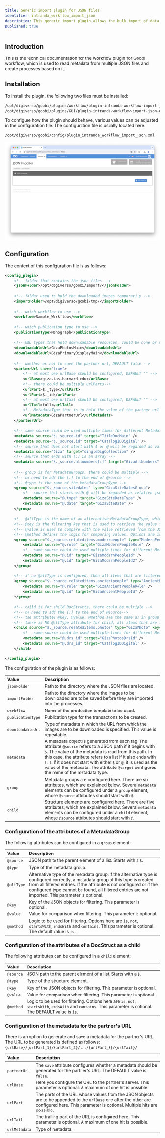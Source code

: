 ```yaml
---
title: Generic import plugin for JSON files
identifier: intranda_workflow_import_json
description: This generic import plugin allows the bulk import of data from JSON files
published: true
---
```

## Introduction
This is the technical documentation for the workflow plugin for Goobi workflow, which is used to read metadata from multiple JSON files and create processes based on it.


## Installation
To install the plugin, the following two files must be installed:

```bash
/opt/digiverso/goobi/plugins/workflow/plugin-intranda-workflow-import-json-base.jar
/opt/digiverso/goobi/plugins/GUI/plugin-intranda-workflow-import-json-gui.jar
```

To configure how the plugin should behave, various values can be adjusted in the configuration file. The configuration file is usually located here:

```bash
/opt/digiverso/goobi/config/plugin_intranda_workflow_import_json.xml
```

![Selection of the Workflow plugin](screen1_en.png)

## Configuration
The content of this configuration file is as follows:

```xml
<config_plugin>
	<!-- folder that contains the json files -->
	<jsonFolder>/opt/digiverso/goobi/import/</jsonFolder>

	<!-- folder used to hold the downloaded images temporarily -->
	<importFolder>/opt/digiverso/goobi/tmp/</importFolder>

	<!-- which workflow to use -->
	<workflow>Sample_Workflow</workflow>

	<!-- which publication type to use -->
	<publicationType>Monograph</publicationType>

	<!-- URL types that hold downloadable resources, could be none or multiple -->
	<downloadableUrl>GizaPhotosMain</downloadableUrl>
	<downloadableUrl>GizaPrimaryDisplayMain</downloadableUrl>

	<!-- whether or not to save the partner url, DEFAULT false -->
	<partnerUrl save="true">
		<!-- at most one urlBase should be configured, DEFAULT "" -->
		<urlBase>giza.fas.harvard.edu</urlBase>
		<!-- there could be multiple urlParts-->
		<urlPart>$._type</urlPart>
		<urlPart>$._id</urlPart>
		<!-- at most one urlTail should be configured, DEFAULT "" -->
		<urlTail>full</urlTail>
		<!-- MetadataType that is to hold the value of the partner url -->
		<urlMetadata>GizaPartnerUrl</urlMetadata>
	</partnerUrl>

	<!-- same source could be used multiple times for different MetadataTypes -->
	<metadata source="$._source.id" target="TitleDocMain" />
	<metadata source="$._source.id" target="CatalogIDDigital" />
	<!-- source that does not start with $ or @ will be regarded as value -->
	<metadata source="Giza" target="singleDigCollection" />
	<!-- source that ends with [:] is an array -->
	<metadata source="$._source.allnumbers[:]" target="GizaAllNumbers" />

	<!-- group is for MetadataGroups, there could be multiple -->
	<!-- no need to add the [:] to the end of @source -->
	<!-- @type is the name of the MetadataGroupType -->
	<group source="$._source.sitedates" type="GizaSiteDatesGroup">
		<!-- source that starts with @ will be regarded as relative json path -->
		<metadata source="@.type" target="GizaSiteDateType" />
		<metadata source="@.date" target="GizaSiteDate" />
	</group>

	<!-- @altType is the name of an alternative MetadataGroupType, which will be used to create another MetadataGroup for all items that are filtered out. OPTIONAL. -->
	<!-- @key is the filtering key that is used to retrieve the value from the JSONObject. OPTIONAL. -->
	<!-- @value is used to compare with the value retrieved from the JSONObject. OPTIONAL. DEFAULT "". -->
	<!-- @method defines the logic for comparing values. Options are is, not, startsWith, endsWith, contains. OPTIONAL. DEFAULT 'is'. -->
	<group source="$._source.relateditems.modernpeople" type="ModernPeopleGroup" altType="_ModernPeopleGroupHidden" key="role" value="Excavator" method="is">
		<metadata source="@.role" target="GizaModernPeopleRole" />
		<!-- same source could be used multiple times for different MetadataTypes -->
		<metadata source="@.id" target="GizaModernPeopleId" />
		<metadata source="@.id" target="GizaModernPeopleId2" />
	</group>

	<!-- if no @altType is configured, then all items that are filtered out will not be imported. -->
	<group source="$._source.relateditems.ancientpeople" type="AncientPeopleGroup" key="role" value="Tomb Owner">
		<metadata source="@.role" target="GizaAncientPeopleRole" />
		<metadata source="@.id" target="GizaAncientPeopleId" />
	</group>

	<!-- child is for child DocStructs, there could be multiple -->
	<!-- no need to add the [:] to the end of @source-->
	<!-- the attributes @key, @value, @method are the same as in group -->
	<!-- there is NO @altType attribute for child, all items that are filtered out will not be imported -->
	<child source="$._source.relateditems.photos" type="GizaPhoto" key="number" value="KHM_AEOS_" method="startsWith">
		<!-- same source could be used multiple times for different MetadataTypes -->
		<metadata source="@.drs_id" target="GizaPhotosDrsId" />
		<metadata source="@.drs_id" target="CatalogIDDigital" />
	</child>

</config_plugin>
```

The configuration of the plugin is as follows:

| Value | Description |
| :--- | :--- |
| `jsonFolder` | Path to the directory where the JSON files are located. |
| `importFolder` | Path to the directory where the images to be downloaded are to be saved before they are imported into the processes. |
| `workflow` | Name of the production template to be used. |
| `publicationType` | Publication type for the transactions to be created. |
| `downloadableUrl` | Type of metadata in which the URL from which the images are to be downloaded is specified. This value is repeatable. |
| `metadata` | A metadata object is generated from each tag. The attribute `@source` refers to a JSON path if it begins with `$`. The value of the metadata is read from this path. In this case, the attribute refers to a list if it also ends with `[:]`. If it does not start with either `$` or `@`, it is used as the value of the metadata. The attribute `@target` configures the name of the metadata type. |
| `group` | Metadata groups are configured here. There are six attributes, which are explained below. Several `metadata` elements can be configured under a `group` element, whose `@source` attributes should start with `@`.  |
| `child` | Structure elements are configured here. There are five attributes, which are explained below. Several `metadata` elements can be configured under a `child` element, whose `@source` attributes should start with `@`. |


### Configuration of the attributes of a MetadataGroup
The following attributes can be configured in a `group` element:

| Value | Description |
| :--- | :--- |
| `@source` | JSON path to the parent element of a list. Starts with a `$`. |
| `@type` | Type of the metadata group. |
| `@altType` | Alternative type of the metadata group. If the alternative type is configured correctly, a metadata group of this type is created from all filtered entries. If the attribute is not configured or if the configured type cannot be found, all filtered entries are not imported. This parameter is optional. |
| `@key` | Key of the JSON objects for filtering. This parameter is optional. |
| `@value` | Value for comparison when filtering. This parameter is optional. |
| `@method` | Logic to be used for filtering. Options here are `is`, `not`, `startsWith`, `endsWith` and `contains`. This parameter is optional. The default value is `is`. |


### Configuration of the attributes of a DocStruct as a child
The following attributes can be configured in a `child` element:

| Value | Description |
| :--- | :--- |
| `@source` | JSON path to the parent element of a list. Starts with a `$`. |
| `@type` | Type of the structure element. |
| `@key` | Key of the JSON objects for filtering. This parameter is optional. |
| `@value` | Value for comparison when filtering. This parameter is optional. |
| `@method` | Logic to be used for filtering. Options here are `is`, `not`, `startsWith`, `endsWith` and `contains`. This parameter is optional. The DEFAULT value is `is`. |


### Configuration of the metadata for the partner's URL
There is an option to generate and save a metadata for the partner's URL. The URL to be generated is defined as follows: `{urlBase}/{urlPart_1}/{urlPart_2}/.../{urlPart_k}/{urlTail}/`

| Value | Description |
| :--- | :--- |
| `partnerUrl` | The `save` attribute configures whether a metadata should be generated for the partner's URL. The DEFAULT value is `false`. |
| `urlBase` | Here you configure the URL to the partner's server. This parameter is optional. A maximum of one hit is possible. |
| `urlPart` | The parts of the URL whose values from the JSON objects are to be appended to the `urlBase` one after the other are configured here. This parameter is optional. Multiple hits are possible. |
| `urlTail` | The trailing part of the URL is configured here. This parameter is optional. A maximum of one hit is possible. |
| `urlMetadata` | Type of metadata. |
